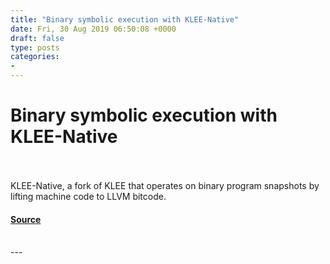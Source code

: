 ```yaml
---
title: "Binary symbolic execution with KLEE-Native"
date: Fri, 30 Aug 2019 06:50:08 +0000
draft: false
type: posts
categories: 
- 
---
```

# Binary symbolic execution with KLEE-Native

<br/>

<br/>
KLEE-Native, a fork of KLEE that operates on binary program snapshots by lifting machine code to LLVM bitcode.

#### [Source](https://blog.trailofbits.com/2019/08/30/binary-symbolic-execution-with-klee-native/)

<br/>
---
